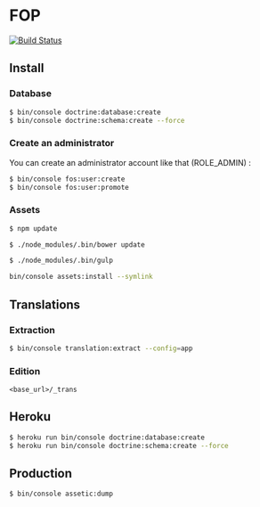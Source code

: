 # FOP

[![Build Status](https://img.shields.io/travis/brieucthomas/fop/develop.svg?style=flat-square)](https://travis-ci.org/brieucthomas/fop)

## Install

### Database

``` bash 
$ bin/console doctrine:database:create
$ bin/console doctrine:schema:create --force
```

### Create an administrator

You can create an administrator account like that (ROLE_ADMIN) :

``` bash 
$ bin/console fos:user:create
$ bin/console fos:user:promote
```

### Assets

``` bash
$ npm update
```

``` bash
$ ./node_modules/.bin/bower update
```

``` bash
$ ./node_modules/.bin/gulp
```

``` bash
bin/console assets:install --symlink
```

## Translations

### Extraction

``` bash
$ bin/console translation:extract --config=app
```

### Edition

```
<base_url>/_trans
```


## Heroku

``` bash
$ heroku run bin/console doctrine:database:create
$ heroku run bin/console doctrine:schema:create --force
```

## Production

``` bash
$ bin/console assetic:dump 
```